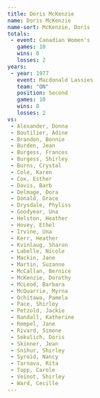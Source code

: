 ```yaml
---
title: Doris McKenzie
name: Doris McKenzie
name-sort: McKenzie, Doris
totals:
 - event: Canadian Women's
   games: 10
   wins: 8
   losses: 2
years:
 - year: 1977
   event: Macdonald Lassies
   team: "ON"
   position: Second
   games: 10
   wins: 8
   losses: 2
vs:
 - Alexander, Donna
 - Boutilier, Adine
 - Brandon, Bonnie
 - Burden, Jean
 - Burgess, Frances
 - Burgess, Shirley
 - Burns, Crystal
 - Cole, Karen
 - Cox, Esther
 - Davis, Barb
 - Delmage, Dora
 - Donald, Grace
 - Drysdale, Phyliss
 - Goodyear, Una
 - Helston, Heather
 - Hovey, Ethel
 - Irvine, Una
 - Kerr, Heather
 - Kvinlaug, Sharon
 - Labelle, Nicole
 - Mackin, Jane
 - Martin, Suzanne
 - McCallan, Bernice
 - McKenzie, Dorothy
 - McLeod, Barbara
 - McQuarrie, Myrna
 - Ochitawa, Pamela
 - Pace, Shirley
 - Petzold, Jackie
 - Randall, Katherine
 - Rempel, Jane
 - Rivard, Simone
 - Sekulich, Doris
 - Skinner, Jean
 - Snihur, Shirley
 - Syroid, Nancy
 - Tarnava, Rita
 - Topp, Carole
 - Veinot, Shirley
 - Ward, Cecille
---
```

